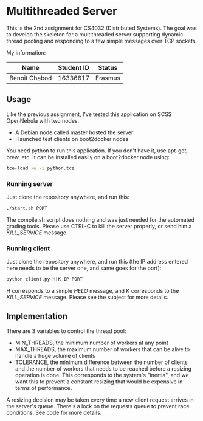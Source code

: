 # Multithreaded Server

This is the 2nd assignment for CS4032 (Distributed Systems). The goal was to develop the skeleton for a multithreaded server supporting dynamic thread pooling and responding to a few simple messages over TCP sockets.

My information:

|Name             |Student ID|Status|
|-----------------|:--------:|:--------:|
|Benoit Chabod    |16336617  |Erasmus  |

## Usage

Like the previous assignment, I've tested this application on SCSS OpenNebula with two nodes.

 * A Debian node called master hosted the server
 * I launched test clients on boot2docker nodes

You need python to run this application. If you don't have it, use apt-get, brew, etc. It can be installed easily on a boot2docker node using:

```bash
tce-load -w -i python.tcz
```

### Running server

Just clone the repository anywhere, and run this:

```bash
./start.sh PORT
```
The compile.sh script does nothing and was just needed for the automated grading tools.
Please use CTRL-C to kill the server properly, or send him a *KILL_SERVICE* message.

### Running client

Just clone the repository anywhere, and run this (the IP address entered here needs to be the server one, and same goes for the port):

```bash
python client.py H|K IP PORT
```

H corresponds to a simple *HELO* message, and K corresponds to the *KILL_SERVICE* message.
Please see the subject for more details.

## Implementation

There are 3 variables to control the thread pool:
* MIN_THREADS, the minimum number of workers at any point
* MAX_THREADS, the maximum number of workers that can be alive to handle a huge volume of clients
* TOLERANCE, the minimum difference between the number of clients and the number of workers that needs to be reached before a resizing operation is done. This corresponds to the system's "inertia", and we want this to prevent a constant resizing that would be expensive in terms of performance.

A resizing decision may be taken every time a new client request arrives in the server's queue.
There's a lock on the requests queue to prevent race conditions. See code for more details.